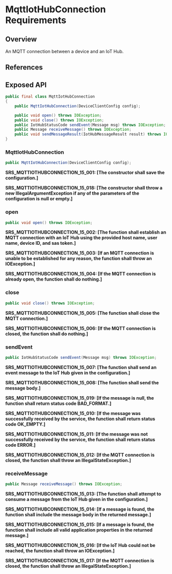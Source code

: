 # MqttIotHubConnection Requirements

## Overview

An MQTT connection between a device and an IoT Hub.

## References

## Exposed API

```java
public final class MqttIotHubConnection
{
    public MqttIotHubConnection(DeviceClientConfig config);

    public void open() throws IOException;
    public void close() throws IOException;
    public IotHubStatusCode sendEvent(Message msg) throws IOException;
    public Message receiveMessage() throws IOException;
    public void sendMessageResult(IotHubMessageResult result) throws IOException;
}
```


### MqttIotHubConnection

```java
public MqttIotHubConnection(DeviceClientConfig config);
```

**SRS_MQTTIOTHUBCONNECTION_15_001: [**The constructor shall save the configuration.**]**

**SRS_MQTTIOTHUBCONNECTION_15_018: [**The constructor shall throw a new IllegalArgumentException if any of the parameters of the configuration is null or empty.**]**


### open

```java
public void open() throws IOException;
```

**SRS_MQTTIOTHUBCONNECTION_15_002: [**The function shall establish an MQTT connection with an IoT Hub using the provided host name, user name, device ID, and sas token.**]**

**SRS_MQTTIOTHUBCONNECTION_15_003: [**If an MQTT connection is unable to be established for any reason, the function shall throw an IOException.**]**

**SRS_MQTTIOTHUBCONNECTION_15_004: [**If the MQTT connection is already open, the function shall do nothing.**]**


### close

```java
public void close() throws IOException;
```

**SRS_MQTTIOTHUBCONNECTION_15_005: [**The function shall close the MQTT connection.**]**

**SRS_MQTTIOTHUBCONNECTION_15_006: [**If the MQTT connection is closed, the function shall do nothing.**]**


### sendEvent

```java
public IotHubStatusCode sendEvent(Message msg) throws IOException;
```

**SRS_MQTTIOTHUBCONNECTION_15_007: [**The function shall send an event message to the IoT Hub given in the configuration.**]**

**SRS_MQTTIOTHUBCONNECTION_15_008: [**The function shall send the message body.**]**

**SRS_MQTTIOTHUBCONNECTION_15_019: [**If the message is null, the function shall return status code BAD_FORMAT.**]**

**SRS_MQTTIOTHUBCONNECTION_15_010: [**If the message was successfully received by the service, the function shall return status code OK_EMPTY.**]**

**SRS_MQTTIOTHUBCONNECTION_15_011: [**If the message was not successfully received by the service, the function shall return status code ERROR.**]**

**SRS_MQTTIOTHUBCONNECTION_15_012: [**If the MQTT connection is closed, the function shall throw an IllegalStateException.**]**


### receiveMessage

```java
public Message receiveMessage() throws IOException;
```

**SRS_MQTTIOTHUBCONNECTION_15_013: [**The function shall attempt to consume a message from the IoT Hub given in the configuration.**]**

**SRS_MQTTIOTHUBCONNECTION_15_014: [**If a message is found, the function shall include the message body in the returned message.**]**

**SRS_MQTTIOTHUBCONNECTION_15_015: [**If a message is found, the function shall include all valid application properties in the returned message.**]**

**SRS_MQTTIOTHUBCONNECTION_15_016: [**If the IoT Hub could not be reached, the function shall throw an IOException.**]**

**SRS_MQTTIOTHUBCONNECTION_15_017: [**If the MQTT connection is closed, the function shall throw an IllegalStateException.**]**